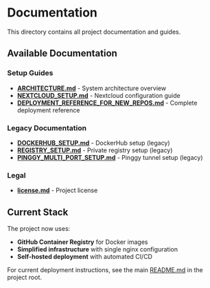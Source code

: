 # Documentation

This directory contains all project documentation and guides.

## Available Documentation

### Setup Guides

- **[ARCHITECTURE.md](./ARCHITECTURE.md)** - System architecture overview
- **[NEXTCLOUD_SETUP.md](./NEXTCLOUD_SETUP.md)** - Nextcloud configuration guide
- **[DEPLOYMENT_REFERENCE_FOR_NEW_REPOS.md](./DEPLOYMENT_REFERENCE_FOR_NEW_REPOS.md)** - Complete deployment reference

### Legacy Documentation

- **[DOCKERHUB_SETUP.md](./DOCKERHUB_SETUP.md)** - DockerHub setup (legacy)
- **[REGISTRY_SETUP.md](./REGISTRY_SETUP.md)** - Private registry setup (legacy)
- **[PINGGY_MULTI_PORT_SETUP.md](./PINGGY_MULTI_PORT_SETUP.md)** - Pinggy tunnel setup (legacy)

### Legal

- **[license.md](./license.md)** - Project license

## Current Stack

The project now uses:

- **GitHub Container Registry** for Docker images
- **Simplified infrastructure** with single nginx configuration
- **Self-hosted deployment** with automated CI/CD

For current deployment instructions, see the main [README.md](../README.md) in the project root.

